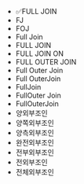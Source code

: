 ﻿- ✅FULL JOIN
- FJ
- FOJ
- Full Join
- FULL JOIN
- FULL JOIN ON
- FULL OUTER JOIN
- Full Outer Join
- Full OuterJoin
- FullJoin
- FullOuter Join
- FullOuterJoin
- 양외부조인
- 양쪽외부조인
- 양측외부조인
- 완전외부조인
- 전부외부조인
- 전외부조인
- 전체외부조인
